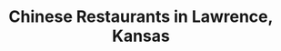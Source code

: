 ---
active: true
aliases: []
description: Chinese restaurants offering curbside, takeout, and delivery food in
  Lawrence, Kansas
name: Chinese
redirect_from: []
sitemap: true
slug: chinese
title: Chinese Restaurants in Lawrence, Kansas
---